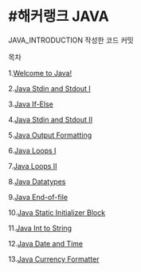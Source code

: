 # #해커랭크 JAVA

JAVA_INTRODUCTION 작성한 코드 커밋



목차

1.[Welcome to Java!](https://www.hackerrank.com/challenges/welcome-to-java)

2.[Java Stdin and Stdout I](https://www.hackerrank.com/challenges/java-stdin-and-stdout-1)

3.[Java If-Else](https://www.hackerrank.com/challenges/java-if-else)

4.[Java Stdin and Stdout II](https://www.hackerrank.com/challenges/java-stdin-stdout)

5.[Java Output Formatting](https://www.hackerrank.com/challenges/java-output-formatting)

6.[Java Loops I](https://www.hackerrank.com/challenges/java-loops-i)

7.[Java Loops II](https://www.hackerrank.com/challenges/java-loops)

8.[Java Datatypes](https://www.hackerrank.com/challenges/java-datatypes)

9.[Java End-of-file](https://www.hackerrank.com/challenges/java-end-of-file)

10.[Java Static Initializer Block](https://www.hackerrank.com/challenges/java-static-initializer-block)

11.[Java Int to String](https://www.hackerrank.com/challenges/java-int-to-string)

12.[Java Date and Time](https://www.hackerrank.com/challenges/java-date-and-time)

13.[Java Currency Formatter](https://www.hackerrank.com/challenges/java-currency-formatter)




